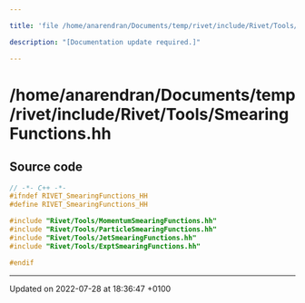 ```yaml
---

title: 'file /home/anarendran/Documents/temp/rivet/include/Rivet/Tools/SmearingFunctions.hh'

description: "[Documentation update required.]"

---
```


# /home/anarendran/Documents/temp/rivet/include/Rivet/Tools/SmearingFunctions.hh






## Source code

```cpp
// -*- C++ -*-
#ifndef RIVET_SmearingFunctions_HH
#define RIVET_SmearingFunctions_HH

#include "Rivet/Tools/MomentumSmearingFunctions.hh"
#include "Rivet/Tools/ParticleSmearingFunctions.hh"
#include "Rivet/Tools/JetSmearingFunctions.hh"
#include "Rivet/Tools/ExptSmearingFunctions.hh"

#endif
```


-------------------------------

Updated on 2022-07-28 at 18:36:47 +0100

